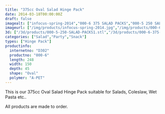 ```yaml
---
title: "375cc Oval Salad Hinge Pack"
date: 2014-03-18T00:00:00Z
draft: false
imagealt: ["infocus-spring-2014","000-6 375 SALAD PACKS","000-5 250 SALAD PACKS","0-106 TWIN CHEESECAKE HINGE PACK"]
imageurl: ["/img/products/infocus-spring-2014.jpg","/img/products/000-6-375-SALAD-PACKS1.jpg","/img/products/000-5-250-SALAD-PACKS1.jpg","/img/products/0-106-TWIN-CHEESECAKE-HINGE-PACK.jpg"]
3d: ["/3d/products/000-5-250-SALAD-PACKS1.stl","/3d/products/000-6-375-SALAD-PACKS1.stl","/3d/products/0-106-TWIN-CHEESECAKE-HINGE-PACK.stl"]
categories: ["Salad","Party","Snack"]
types: ["Hinge Pack"]
productinfo:
  internetno: "D302"
  productno: "000-6"
  length: 248
  width: 150
  depth: 45
  shape: "Oval"
  polymer: "A-PET"
---
```

This is our 375cc Oval Salad Hinge Pack suitable for Salads, Coleslaw, Wet Pasta etc..

All products are made to order.
